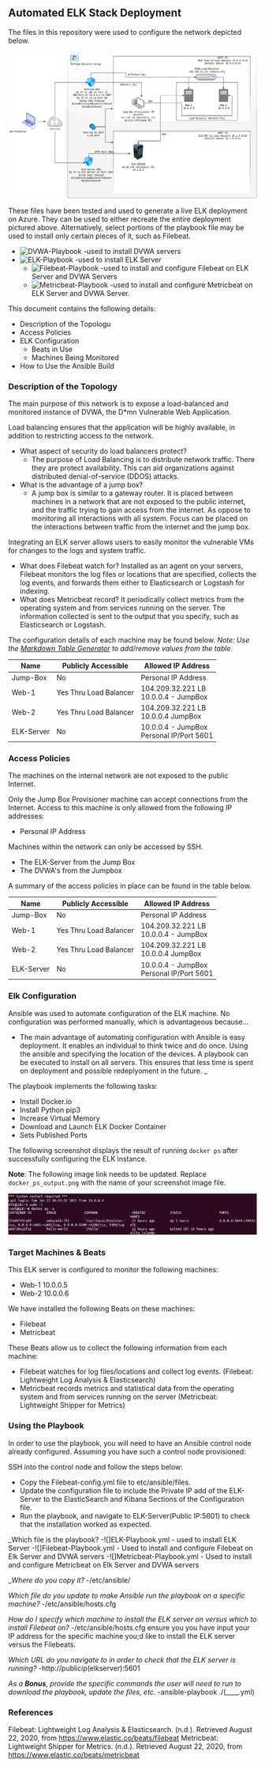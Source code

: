 ## Automated ELK Stack Deployment

The files in this repository were used to configure the network depicted below.

![](Images/Red-Team-Network.png)

These files have been tested and used to generate a live ELK deployment on Azure. They can be used to either recreate the entire deployment pictured above. Alternatively, select portions of the playbook file may be used to install only certain pieces of it, such as Filebeat.

- ![DVWA-Playbook](YML-Playbooks/DVWA-Playbook.yml) -used to install DVWA servers
- ![ELK-Playbook](YML-Playbooks/Elk-Playbook.yml) -used to install ELK Server
  - ![Filebeat-Playbook](YML-Playbooks/filebeat-playbook.yml) -used to install and configure Filebeat on ELK Server and DVWA Servers 
  - ![Metricbeat-Playbook](YML-Playbooks/metricbeat-playbook.yml) -used to install and configure Metricbeat on ELK Server and DVWA Server.

This document contains the following details:
- Description of the Topologu
- Access Policies
- ELK Configuration
  - Beats in Use
  - Machines Being Monitored
- How to Use the Ansible Build


### Description of the Topology

The main purpose of this network is to expose a load-balanced and monitored instance of DVWA, the D*mn Vulnerable Web Application.

Load balancing ensures that the application will be highly available, in addition to restricting access to the network.
- What aspect of security do load balancers protect? 
  - The purpose of Load Balancing is to distribute network traffic. There they are protect availability. This can aid organizations against distributed denial-of-service (DDOS) attacks.  
- What is the advantage of a jump box?
  - A jump box is similar to a gateway router. It is placed between machines in a network that are not exposed to the public internet,  and the traffic trying to gain access from the internet. As oppose to monitoring all interactions with all system. Focus can be placed on the interactions between traffic from the internet  and the jump box.  

Integrating an ELK server allows users to easily monitor the vulnerable VMs for changes to the logs and system traffic.
- What does Filebeat watch for?
Installed as an agent on your servers, Filebeat monitors the log files or locations that are specified, collects the log events, and forwards them either to Elasticsearch or Logstash for indexing.
- What does Metricbeat record?
It periodically collect metrics from the operating system and from services running on the server. The information collected is sent to the output that you specify, such as Elasticsearch or Logstash.

The configuration details of each machine may be found below.
_Note: Use the [Markdown Table Generator](http://www.tablesgenerator.com/markdown_tables) to add/remove values from the table_.

| Name       | Publicly Accessible    | Allowed IP Address                            |
|------------|------------------------|-----------------------------------------------|
| Jump-Box   | No                     | Personal IP Address                           |
| Web-1      | Yes Thru Load Balancer | 104.209.32.221 LB <br>10.0.0.4 - JumpBox      |
| Web-2      | Yes Thru Load Balancer | 104.209.32.221 LB<br>10.0.0.4 JumpBox         |
| ELK-Server | No                     | 10.0.0.4 - JumpBox  <br>Personal IP/Port 5601 |
### Access Policies

The machines on the internal network are not exposed to the public Internet. 

Only the Jump Box Provisioner machine can accept connections from the Internet. Access to this machine is only allowed from the following IP addresses:
- Personal IP Address

Machines within the network can only be accessed by SSH.
- The ELK-Server from the Jump Box
- The DVWA's from the Jumpbox 

A summary of the access policies in place can be found in the table below.

| Name       | Publicly Accessible    | Allowed IP Address                            |
|------------|------------------------|-----------------------------------------------|
| Jump-Box   | No                     | Personal IP Address                           |
| Web-1      | Yes Thru Load Balancer | 104.209.32.221 LB <br>10.0.0.4 - JumpBox      |
| Web-2      | Yes Thru Load Balancer | 104.209.32.221 LB<br>10.0.0.4 JumpBox         |
| ELK-Server | No                     | 10.0.0.4 - JumpBox  <br>Personal IP/Port 5601 |

### Elk Configuration

Ansible was used to automate configuration of the ELK machine. No configuration was performed manually, which is advantageous because...
- The main advantage of automating configuration with Ansible is easy deployment. It enables an individual to think twice and do once. Using the ansible and specifying the location of the devices. A playbook can be executed to install on all servers. This ensures that less time is spent on deployment and possible redeplyoment in the future. _

The playbook implements the following tasks:
- Install Docker.io
- Install Python pip3
- Increase Virtual Memory 
- Download and Launch ELK Docker Container
- Sets Published Ports 

The following screenshot displays the result of running `docker ps` after successfully configuring the ELK instance.

**Note**: The following image link needs to be updated. Replace `docker_ps_output.png` with the name of your screenshot image file.  


![](Images/docker-ps.png)

### Target Machines & Beats
This ELK server is configured to monitor the following machines:
- Web-1 10.0.0.5
- Web-2 10.0.0.6

We have installed the following Beats on these machines:
- Filebeat
- Metricbeat

These Beats allow us to collect the following information from each machine:
- Filebeat watches for log files/locations and collect log events. (Filebeat: Lightweight Log Analysis & Elasticsearch)
- Metricbeat records metrics and statistical data from the operating system and from services running on the server (Metricbeat: Lightweight Shipper for Metrics)


### Using the Playbook
In order to use the playbook, you will need to have an Ansible control node already configured. Assuming you have such a control node provisioned: 

SSH into the control node and follow the steps below:
- Copy the Filebeat-config.yml file to etc/ansible/files.
- Update the configuration file to include the Private IP add of the ELK-Server to the ElasticSearch and Kibana Sections of the Configuration file. 
- Run the playbook, and navigate to ELK-Server(Public IP:5601) to check that the installation worked as expected.

_Which file is the playbook? 
-![]ELK-Playbook.yml - used to install ELK Server
  -![]Filebeat-Playbook.yml - Used to install and configure Filebeat on Elk Server and DVWA servers
  -![]Metricbeat-Playbook.yml - Used to install and configure Metricbeat on Elk Server and DVWA servers

__Where do you copy it?_
-/etc/ansible/

_Which file do you update to make Ansible run the playbook on a specific machine?_ 
-/etc/ansible/hosts.cfg

_How do I specify which machine to install the ELK server on versus which to install Filebeat on?_
-/etc/ansible/hosts.cfg ensure you you have input your IP address for the specific machine you;d like to install the ELK server versus the Filebeats.

_Which URL do you navigate to in order to check that the ELK server is running?_
-http://publicip(elkserver):5601

_As a **Bonus**, provide the specific commands the user will need to run to download the playbook, update the files, etc._
-ansible-playbook ./(____.yml)
### References

Filebeat: Lightweight Log Analysis & Elasticsearch. (n.d.). Retrieved August 22, 2020, from https://www.elastic.co/beats/filebeat Metricbeat: Lightweight Shipper for Metrics. (n.d.). Retrieved August 22, 2020, from https://www.elastic.co/beats/metricbeat
